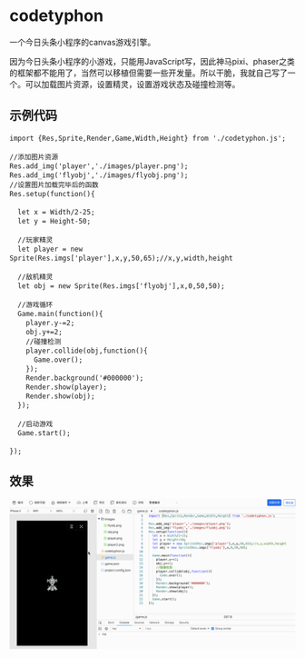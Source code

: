 # codetyphon

一个今日头条小程序的canvas游戏引擎。

因为今日头条小程序的小游戏，只能用JavaScript写，因此神马pixi、phaser之类的框架都不能用了，当然可以移植但需要一些开发量。所以干脆，我就自己写了一个。可以加载图片资源，设置精灵，设置游戏状态及碰撞检测等。

## 示例代码

```
import {Res,Sprite,Render,Game,Width,Height} from './codetyphon.js';

//添加图片资源
Res.add_img('player','./images/player.png');
Res.add_img('flyobj','./images/flyobj.png');
//设置图片加载完毕后的函数
Res.setup(function(){

  let x = Width/2-25;
  let y = Height-50;
  
  //玩家精灵
  let player = new Sprite(Res.imgs['player'],x,y,50,65);//x,y,width,height
  
  //敌机精灵
  let obj = new Sprite(Res.imgs['flyobj'],x,0,50,50);

  //游戏循环
  Game.main(function(){
    player.y-=2;
    obj.y+=2;
    //碰撞检测
    player.collide(obj,function(){
      Game.over();
    });
    Render.background('#000000');
    Render.show(player);
    Render.show(obj);
  });
  
  //启动游戏
  Game.start();
  
});
```

## 效果

![](demo.gif)

